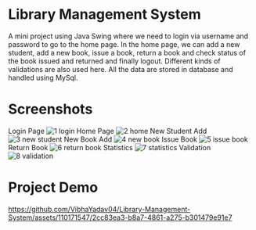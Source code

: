 # Library Management System
A mini project using Java Swing where we need to login via username and password to go to the home page.
In the home page, we can add a new student, add a new book, issue a book, return a book and check status of the book issued and returned and finally logout.
Different kinds of validations are also used here. All the data are stored in database and handled using MySql.

# Screenshots
Login Page
![1 login](https://github.com/VibhaYadav04/Library-Management-System/assets/110171547/9a87053d-2157-4813-9e7f-169a53c4bd2b)
Home Page
![2 home](https://github.com/VibhaYadav04/Library-Management-System/assets/110171547/16c4420e-c513-4187-8505-f0cf3c8b9ec1)
New Student Add
![3 new student](https://github.com/VibhaYadav04/Library-Management-System/assets/110171547/d963306e-ea0e-4c5c-8a60-b382ffb60a7e)
New Book Add
![4 new book](https://github.com/VibhaYadav04/Library-Management-System/assets/110171547/a295508a-ec88-499a-a1d9-e35fde59d5f8)
Issue Book
![5 issue book](https://github.com/VibhaYadav04/Library-Management-System/assets/110171547/2c10e0ac-3589-4c88-ae63-4c36e46c0f04)
Return Book
![6 return book](https://github.com/VibhaYadav04/Library-Management-System/assets/110171547/396950cc-b250-4c54-8fe0-168aaf0aedf2)
Statistics
![7 statistics](https://github.com/VibhaYadav04/Library-Management-System/assets/110171547/a74f7cdb-e6b6-4cb6-be4d-6ae66e60c053)
Validation
![8 validation](https://github.com/VibhaYadav04/Library-Management-System/assets/110171547/38ea03f1-652b-4896-bf58-d45007df6d46)

# Project Demo




https://github.com/VibhaYadav04/Library-Management-System/assets/110171547/2cc83ea3-b8a7-4861-a275-b301479e91e7

